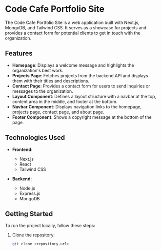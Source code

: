 # Code Cafe Portfolio Site

The Code Cafe Portfolio Site is a web application built with Next.js, MongoDB, and Tailwind CSS. It serves as a showcase for projects and provides a contact form for potential clients to get in touch with the organization.

## Features

- **Homepage**: Displays a welcome message and highlights the organization's best work.
- **Projects Page**: Fetches projects from the backend API and displays them with their titles and descriptions.
- **Contact Page**: Provides a contact form for users to send inquiries or messages to the organization.
- **Layout Component**: Defines a layout structure with a navbar at the top, content area in the middle, and footer at the bottom.
- **Navbar Component**: Displays navigation links to the homepage, projects page, contact page, and about page.
- **Footer Component**: Shows a copyright message at the bottom of the page.

## Technologies Used

- **Frontend**:

  - Next.js
  - React
  - Tailwind CSS

- **Backend**:
  - Node.js
  - Express.js
  - MongoDB

## Getting Started

To run the project locally, follow these steps:

1. Clone the repository:
   ```bash
   git clone <repository-url>
   ```
